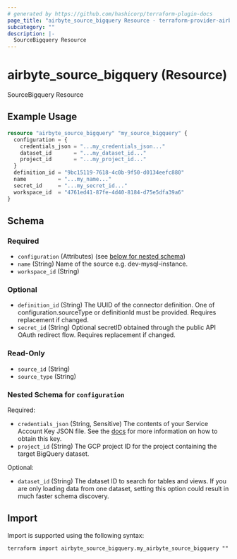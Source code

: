 ```yaml
---
# generated by https://github.com/hashicorp/terraform-plugin-docs
page_title: "airbyte_source_bigquery Resource - terraform-provider-airbyte"
subcategory: ""
description: |-
  SourceBigquery Resource
---
```


# airbyte_source_bigquery (Resource)

SourceBigquery Resource

## Example Usage

```terraform
resource "airbyte_source_bigquery" "my_source_bigquery" {
  configuration = {
    credentials_json = "...my_credentials_json..."
    dataset_id       = "...my_dataset_id..."
    project_id       = "...my_project_id..."
  }
  definition_id = "9bc15119-7618-4c0b-9f50-d0134eefc880"
  name          = "...my_name..."
  secret_id     = "...my_secret_id..."
  workspace_id  = "4761ed41-87fe-4d40-8184-d75e5dfa39a6"
}
```

<!-- schema generated by tfplugindocs -->
## Schema

### Required

- `configuration` (Attributes) (see [below for nested schema](#nestedatt--configuration))
- `name` (String) Name of the source e.g. dev-mysql-instance.
- `workspace_id` (String)

### Optional

- `definition_id` (String) The UUID of the connector definition. One of configuration.sourceType or definitionId must be provided. Requires replacement if changed.
- `secret_id` (String) Optional secretID obtained through the public API OAuth redirect flow. Requires replacement if changed.

### Read-Only

- `source_id` (String)
- `source_type` (String)

<a id="nestedatt--configuration"></a>
### Nested Schema for `configuration`

Required:

- `credentials_json` (String, Sensitive) The contents of your Service Account Key JSON file. See the <a href="https://docs.airbyte.com/integrations/sources/bigquery#setup-the-bigquery-source-in-airbyte">docs</a> for more information on how to obtain this key.
- `project_id` (String) The GCP project ID for the project containing the target BigQuery dataset.

Optional:

- `dataset_id` (String) The dataset ID to search for tables and views. If you are only loading data from one dataset, setting this option could result in much faster schema discovery.

## Import

Import is supported using the following syntax:

```shell
terraform import airbyte_source_bigquery.my_airbyte_source_bigquery ""
```
